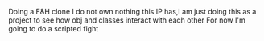 Doing a F&H clone I do not own nothing this IP has,I am just doing this as a project to see how obj and classes interact with each other 
For now I'm going to do a scripted fight 
